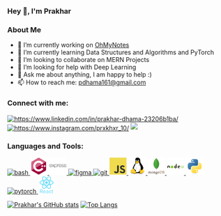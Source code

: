 ### Hey 👋, I'm Prakhar

<h3>About Me</h3>


- 🔭 I’m currently working on <a href="https://github.com/prakhar-161/OhMyNotes-App">OhMyNotes</a>
- 🌱 I’m currently learning Data Structures and Algorithms and PyTorch
- 👯 I’m looking to collaborate on MERN Projects 
- 🤔 I’m looking for help with Deep Learning
- 💬 Ask me about anything, I am happy to help :)
- 📫 How to reach me: pdhama161@gmail.com


<h3 align="left">Connect with me:</h3>
<p align="left">
<a href="https://linkedin.com/in/https://www.linkedin.com/in/prakhar-dhama-23206b1ba/" target="blank"><img align="center" src="https://raw.githubusercontent.com/rahuldkjain/github-profile-readme-generator/master/src/images/icons/Social/linked-in-alt.svg" alt="https://www.linkedin.com/in/prakhar-dhama-23206b1ba/" height="30" width="40" /></a>
<a href="https://instagram.com/https://www.instagram.com/prxkhxr_10/" target="blank"><img align="center" src="https://raw.githubusercontent.com/rahuldkjain/github-profile-readme-generator/master/src/images/icons/Social/instagram.svg" alt="https://www.instagram.com/prxkhxr_10/" height="30" width="40" /></a>
 <img src="https://komarev.com/ghpvc/?username=prakhar-161&label=Profile%20views&color=0e75b6&style=flat" align="center alt="prakhar-161" />
</p>            

<h3 align="left">Languages and Tools:</h3>
<p align="left"> <a href="https://www.gnu.org/software/bash/" target="_blank"> <img src="https://www.vectorlogo.zone/logos/gnu_bash/gnu_bash-icon.svg" alt="bash" width="40" height="40"/> </a> <a href="https://www.w3schools.com/cpp/" target="_blank"> <img src="https://raw.githubusercontent.com/devicons/devicon/master/icons/cplusplus/cplusplus-original.svg" alt="cplusplus" width="40" height="40"/> </a> <a href="https://expressjs.com" target="_blank"> <img src="https://raw.githubusercontent.com/devicons/devicon/master/icons/express/express-original-wordmark.svg" alt="express" width="40" height="40"/> </a> <a href="https://www.figma.com/" target="_blank"> <img src="https://www.vectorlogo.zone/logos/figma/figma-icon.svg" alt="figma" width="40" height="40"/> </a> <a href="https://git-scm.com/" target="_blank"> <img src="https://www.vectorlogo.zone/logos/git-scm/git-scm-icon.svg" alt="git" width="40" height="40"/> </a> <a href="https://developer.mozilla.org/en-US/docs/Web/JavaScript" target="_blank"> <img src="https://raw.githubusercontent.com/devicons/devicon/master/icons/javascript/javascript-original.svg" alt="javascript" width="40" height="40"/> </a> <a href="https://www.linux.org/" target="_blank"> <img src="https://raw.githubusercontent.com/devicons/devicon/master/icons/linux/linux-original.svg" alt="linux" width="40" height="40"/> </a> <a href="https://www.mongodb.com/" target="_blank"> <img src="https://raw.githubusercontent.com/devicons/devicon/master/icons/mongodb/mongodb-original-wordmark.svg" alt="mongodb" width="40" height="40"/> </a> <a href="https://nodejs.org" target="_blank"> <img src="https://raw.githubusercontent.com/devicons/devicon/master/icons/nodejs/nodejs-original-wordmark.svg" alt="nodejs" width="40" height="40"/> </a> <a href="https://www.python.org" target="_blank"> <img src="https://raw.githubusercontent.com/devicons/devicon/master/icons/python/python-original.svg" alt="python" width="40" height="40"/> </a> <a href="https://pytorch.org/" target="_blank"> <img src="https://www.vectorlogo.zone/logos/pytorch/pytorch-icon.svg" alt="pytorch" width="40" height="40"/> </a> <a href="https://reactjs.org/" target="_blank"> <img src="https://raw.githubusercontent.com/devicons/devicon/master/icons/react/react-original-wordmark.svg" alt="react" width="40" height="40"/> </a> </p>

[![Prakhar's GitHub stats](https://github-readme-stats.vercel.app/api?username=prakhar-161&show_icons=true&theme=algolia)](https://github.com/prakhar-161/github-readme-stats)
[![Top Langs](https://github-readme-stats.vercel.app/api/top-langs/?username=prakhar-161&layout=compact&theme=algolia)](https://github.com/prakhar-161/github-readme-stats)

